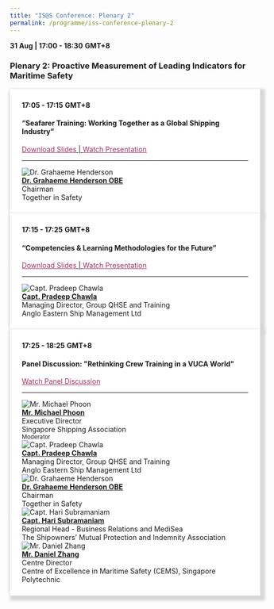 ```yaml
---
title: "IS@S Conference: Plenary 2"
permalink: /programme/iss-conference-plenary-2
---
```

<div>
  <b>31 Aug | 17:00 - 18:30</b>&nbsp;<b>GMT+8</b>
  <h3>Plenary 2: Proactive Measurement of Leading Indicators for Maritime Safety</h3>
</div>
<section>
  <div class="bp-container is-fluid">
    <div class="row">
      <div class="col is-full"> 
        <div class="row">
          <div class="col is-12">
            <div class="border bg-light h-100 position-relative">
              <div class="p-4">
                <div class="programme-time"><b>17:05 - 17:15</b>&nbsp;<b>GMT+8</b></div>
                <h4 class="programme-title">“Seafarer Training: Working Together as a Global Shipping Industry”</h4> 
								<span style="text-decoration: underline;">
          <a href="/images/Grahaeme Henderson - Seafarer Training - Working Together as a Global Shipping Industry.pdf" style="color: #993366; text-decoration: underline;">Download Slides</a>   |   <a href="https://youtu.be/U0U-9M1fgbU" style="color: #993366; text-decoration: underline;">Watch Presentation</a>
      </span>
                <div class="programme-description readmore">
                </div>
                <hr class="my-3 border-primary">
                <div class="speakers px-2">
                  <div class="row">
                    <div class="col is-6 prog-speaker">
                      <div class="row">
                        <div class="col is-4">
                          <img src="images/speakers/Grahaeme-Henderson.png" alt="Dr. Grahaeme Henderson" class="speaker-image mb-4">
                        </div>
                        <div class="col is-8">
                          <div class="speaker-name text-ellipsis">
                            <a href="/Dr-Grahaeme-Henderson" class="speaker-name text-ellipsis" rel="noopener"><b>Dr. Grahaeme Henderson OBE</b></a>
                          </div>
                          <div class="text-ellipsis speaker-position">
                            Chairman                   
                          </div>
                          <div class="text-ellipsis speaker-company">
                            Together in Safety                
                          </div>
                        </div>
                      </div>
                    </div>
                  </div>
                </div>
              </div>
            </div>
          </div>
        </div>
      </div>
    </div>
  </div>
</section>
<section>
  <div class="bp-container is-fluid">
    <div class="row">
      <div class="col is-full"> 
        <div class="row">
          <div class="col is-12">
            <div class="border bg-light h-100 position-relative">
              <div class="p-4">
                <div class="programme-time"><b>17:15 - 17:25</b>&nbsp;<b>GMT+8</b></div>
                <h4 class="programme-title">“Competencies & Learning Methodologies for the Future”</h4>
								<span style="text-decoration: underline;">
          <a href="/images/Pradeep Chawla - Competencies & Learning Methodologies for the Future.pdf" style="color: #993366; text-decoration: underline;">Download Slides</a>   |   <a href="https://youtu.be/qLoumB3xoB4" style="color: #993366; text-decoration: underline;">Watch Presentation</a>
      </span>
                <div class="programme-description readmore">
                </div>
                <hr class="my-3 border-primary">
                <div class="speakers px-2">
                  <div class="row">
                    <div class="col is-6 prog-speaker">
                      <div class="row">
                        <div class="col is-4">
                          <img src="images/speakers/Pradeep-Chawla.png" alt="Capt. Pradeep Chawla" class="speaker-image mb-4">
                        </div>
                        <div class="col is-8">
                          <div class="speaker-name text-ellipsis">
                            <a href="/Capt-Pradeep-Chawla" class="speaker-name text-ellipsis" rel="noopener"><b>Capt. Pradeep Chawla</b></a>
                          </div>
                          <div class="text-ellipsis speaker-position">
                            Managing Director, Group QHSE and Training
                          </div>
                          <div class="text-ellipsis speaker-company">
                           Anglo Eastern Ship Management Ltd
                          </div>
                        </div>
                      </div>
                    </div>
                  </div>
                </div>
              </div>
            </div>
          </div>
        </div>
      </div>
    </div>
  </div>
</section>
<section>
  <div class="bp-container is-fluid">
    <div class="row">
      <div class="col is-full"> 
        <div class="row">
          <div class="col is-12">
            <div class="border bg-light h-100 position-relative">
              <div class="p-4">
                <div class="programme-time"><b>17:25 - 18:25</b>&nbsp;<b>GMT+8</b></div>
                <h4 class="programme-title">Panel Discussion: "Rethinking Crew Training in a VUCA World"</h4>
								<a href="https://youtu.be/VRb0zbMJwOk" style="color: #993366; text-decoration: underline;">Watch Panel Discussion</a>
                <div class="programme-description readmore">
                </div>
                <hr class="my-3 border-primary">
                <div class="speakers px-2">
                  <div class="row">
                    <div class="col is-6 prog-speaker">
                      <div class="row">
                        <div class="col is-4">
                          <img src="images/speakers/Michael-Phoon.png" alt="Mr. Michael Phoon" class="speaker-image mb-4">
                        </div>
                        <div class="col is-8">
                          <div class="speaker-name text-ellipsis">
                            <a href="/Mr-Michael-Phoon" class="speaker-name text-ellipsis" rel="noopener"><b>Mr. Michael Phoon</b></a>
                          </div>
                          <div class="text-ellipsis speaker-position">Executive Director</div>
                          <div class="text-ellipsis speaker-company">Singapore Shipping Association</div>
                          <div class="speaker-role text-ellipsis text-muted">
                            <small>Moderator</small>
                          </div>
                        </div>
                      </div>
                    </div>
                    <div class="col is-6 prog-speaker">
                    </div>
                  </div>
                  <div class="row">
                    <div class="col is-6 prog-speaker">
                      <div class="row">
                        <div class="col is-4">
                          <img src="images/speakers/Pradeep-Chawla.png" alt="Capt. Pradeep Chawla" class="speaker-image mb-4">
                        </div>
                        <div class="col is-8">
                          <div class="speaker-name text-ellipsis">
                            <a href="/Capt-Pradeep-Chawla" class="speaker-name text-ellipsis" rel="noopener"><b>Capt. Pradeep Chawla</b></a>
                          </div>
                          <div class="text-ellipsis speaker-position">
                            Managing Director, Group QHSE and Training
                          </div>
                          <div class="text-ellipsis speaker-company">
                           Anglo Eastern Ship Management Ltd</div>
                        </div>
                      </div>
                    </div>
                    <div class="col is-6 prog-speaker">
                      <div class="row">
                        <div class="col is-4">
                          <img src="images/speakers/Grahaeme-Henderson.png" alt="Dr. Grahaeme Henderson" class="speaker-image mb-4">
                        </div>
                        <div class="col is-8">
                          <div class="speaker-name text-ellipsis">
                            <a href="/Dr-Grahaeme-Henderson" class="speaker-name text-ellipsis" rel="noopener"><b>Dr. Grahaeme Henderson OBE</b></a>
                          </div>
                          <div class="text-ellipsis speaker-position">
                            Chairman                   
                          </div>
                          <div class="text-ellipsis speaker-company">
                            Together in Safety   </div>
                        </div>
                      </div>
                    </div>
                  </div>
                  <div class="row">
                    <div class="col is-6 prog-speaker">
                      <div class="row">
                        <div class="col is-4">
                          <img src="images/speakers/Hari-Subramaniam.png" alt="Capt. Hari Subramaniam" class="speaker-image mb-4">
                        </div>
                        <div class="col is-8">
                          <div class="speaker-name text-ellipsis">
                            <a href="/Capt-Hari-Subramaniam" class="speaker-name text-ellipsis" rel="noopener"><b>Capt. Hari Subramaniam</b></a>
                          </div>
                          <div class="text-ellipsis speaker-position">
                            Regional Head - Business Relations and MediSea            
                          </div>
                          <div class="text-ellipsis speaker-company">
                           The Shipowners’ Mutual Protection and Indemnity Association
                          </div>
                        </div>
                      </div>
                    </div>
                    <div class="col is-6 prog-speaker">
                      <div class="row">
                        <div class="col is-4">
                          <img src="images/speakers/Daniel-Zhang.png" alt="Mr. Daniel Zhang" class="speaker-image mb-4">
                        </div>
                        <div class="col is-8">
                          <div class="speaker-name text-ellipsis">
                            <a href="/Mr-Daniel-Zhang" class="speaker-name text-ellipsis" rel="noopener"><b>Mr. Daniel Zhang</b></a>
                          </div>
                          <div class="text-ellipsis speaker-position">
                            Centre Director
                          </div>
                          <div class="text-ellipsis speaker-company">
                           Centre of Excellence in Maritime Safety (CEMS), Singapore Polytechnic</div>
                        </div>
                      </div>
                    </div>
                  </div>
                </div>
              </div>
            </div>
          </div>
        </div>
      </div>
    </div>
  </div>
</section>

<style type="text/css"> 
    .is-left{
      text-align: left;
    }
    .content h4{
      font-weight: 500; 
      color: #337B9A !important;
      margin-top: 1rem;
    }
    .bg-light {
      background-color: #fff !important;
      box-shadow: 5px 5px 5px 5px rgb(215 215 215), -5px 0 6px -4px rgb(215 215 215);
    }
    .p-4 {
      padding: 1.5rem!important;
    }
  .content a {text-decoration:none;}
	.content h3 { margin-top: 1rem;}
</style>